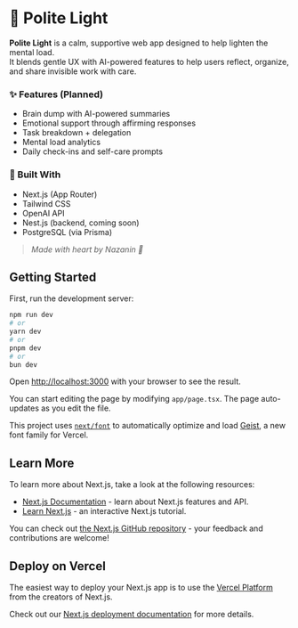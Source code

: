 # 🌼 Polite Light

**Polite Light** is a calm, supportive web app designed to help lighten the mental load.  
It blends gentle UX with AI-powered features to help users reflect, organize, and share invisible work with care.

### ✨ Features (Planned)
- Brain dump with AI-powered summaries
- Emotional support through affirming responses
- Task breakdown + delegation
- Mental load analytics
- Daily check-ins and self-care prompts

### 🔧 Built With
- Next.js (App Router)
- Tailwind CSS
- OpenAI API
- Nest.js (backend, coming soon)
- PostgreSQL (via Prisma)

> *Made with heart by Nazanin 💛*


## Getting Started

First, run the development server:

```bash
npm run dev
# or
yarn dev
# or
pnpm dev
# or
bun dev
```

Open [http://localhost:3000](http://localhost:3000) with your browser to see the result.

You can start editing the page by modifying `app/page.tsx`. The page auto-updates as you edit the file.

This project uses [`next/font`](https://nextjs.org/docs/app/building-your-application/optimizing/fonts) to automatically optimize and load [Geist](https://vercel.com/font), a new font family for Vercel.

## Learn More

To learn more about Next.js, take a look at the following resources:

- [Next.js Documentation](https://nextjs.org/docs) - learn about Next.js features and API.
- [Learn Next.js](https://nextjs.org/learn) - an interactive Next.js tutorial.

You can check out [the Next.js GitHub repository](https://github.com/vercel/next.js) - your feedback and contributions are welcome!

## Deploy on Vercel

The easiest way to deploy your Next.js app is to use the [Vercel Platform](https://vercel.com/new?utm_medium=default-template&filter=next.js&utm_source=create-next-app&utm_campaign=create-next-app-readme) from the creators of Next.js.

Check out our [Next.js deployment documentation](https://nextjs.org/docs/app/building-your-application/deploying) for more details.

